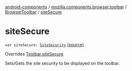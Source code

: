 [android-components](../../index.md) / [mozilla.components.browser.toolbar](../index.md) / [BrowserToolbar](index.md) / [siteSecure](./site-secure.md)

# siteSecure

`var siteSecure: `[`SiteSecurity`](../../mozilla.components.concept.toolbar/-toolbar/-site-security/index.md) [(source)](https://github.com/mozilla-mobile/android-components/blob/master/components/browser/toolbar/src/main/java/mozilla/components/browser/toolbar/BrowserToolbar.kt#L232)

Overrides [Toolbar.siteSecure](../../mozilla.components.concept.toolbar/-toolbar/site-secure.md)

Sets/Gets the site security to be displayed on the toolbar.

